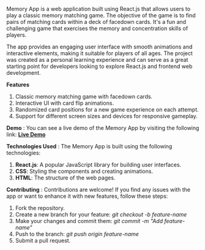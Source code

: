 Memory App is a web application built using React.js that allows users to play a classic memory matching game. The objective of the game is to find pairs of matching cards within a deck of facedown cards. It's a fun and challenging game that exercises the memory and concentration skills of players.

The app provides an engaging user interface with smooth animations and interactive elements, making it suitable for players of all ages. The project was created as a personal learning experience and can serve as a great starting point for developers looking to explore React.js and frontend web development.

**Features**
1. Classic memory matching game with facedown cards.
2. Interactive UI with card flip animations.
3. Randomized card positions for a new game experience on each attempt.
4. Support for different screen sizes and devices for responsive gameplay.

**Demo** : 
You can see a live demo of the Memory App by visiting the following link: **[Live Demo](https://harshith-memory-game.netlify.app/)**

**Technologies Used** : 
The Memory App is built using the following technologies:

1. **React.js**: A popular JavaScript library for building user interfaces.
2. **CSS**: Styling the components and creating animations.
3. **HTML**: The structure of the web pages.

**Contributing** : 
Contributions are welcome! If you find any issues with the app or want to enhance it with new features, follow these steps:

1. Fork the repository.
2. Create a new branch for your feature: *git checkout -b feature-name*
3. Make your changes and commit them: *git commit -m "Add feature-name"*
4. Push to the branch: *git push origin feature-name*
5. Submit a pull request.
